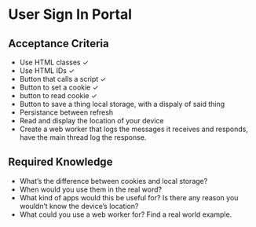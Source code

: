 # User Sign In Portal

## Acceptance Criteria

* Use HTML classes ✓
* Use HTML IDs ✓
* Button that calls a script ✓
* Button to set a cookie ✓
* button to read cookie ✓
* Button to save a thing local storage, with a dispaly of said thing  
* Persistance between refresh 
* Read and display the location of your device
* Create a web worker that logs the messages it receives and responds, have the main thread log the response.

## Required Knowledge

* What’s the difference between cookies and local storage?
* When would you use them in the real word?
* What kind of apps would this be useful for? Is there any reason you wouldn’t know the device’s location?
* What could you use a web worker for? Find a real world example.


